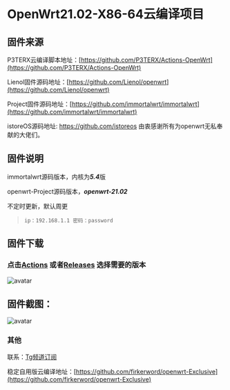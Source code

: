 # OpenWrt21.02-X86-64云编译项目

## 固件来源

P3TERX云编译脚本地址：[https://github.com/P3TERX/Actions-OpenWrt](https://github.com/P3TERX/Actions-OpenWrt)

Lienol固件源码地址：[https://github.com/Lienol/openwrt](https://github.com/Lienol/openwrt)

Project固件源码地址：[https://github.com/immortalwrt/immortalwrt](https://github.com/immortalwrt/immortalwrt)

istoreOS源码地址: https://github.com/istoreos
由衷感谢所有为openwrt无私奉献的大佬们。

## 固件说明

immortalwrt源码版本，内核为***5.4***版

openwrt-Project源码版本，***openwrt-21.02***

不定时更新，默认周更

> `ip：192.168.1.1 密码：password`

## 固件下载

### 点击[Actions](https://github.com/firkerword/openwrt-Project/actions/workflows/openwrt-Project.yml) 或者[Releases](https://github.com/firkerword/openwrt-Project/releases) 选择需要的版本
![avatar](https://raw.githubusercontent.com/firkerword/openwrt-stable-version/main/boc/c.png)

## 固件截图：
![avatar](https://raw.githubusercontent.com/firkerword/openwrt-Project/main/boc/03.jpg)
### 其他

联系：[Tg频道订阅](https://t.me/zhinengchaoshenzhe)

稳定自用版云编译地址：[https://github.com/firkerword/openwrt-Exclusive](https://github.com/firkerword/openwrt-Exclusive)



